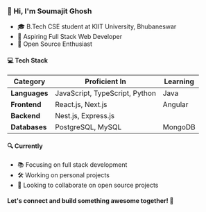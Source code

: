 ### 👋 Hi, I'm Soumajit Ghosh

* 🎓 B.Tech CSE student at KIIT University, Bhubaneswar
* 🚀 Aspiring Full Stack Web Developer
* 🌱 Open Source Enthusiast

#### 💻 Tech Stack

| **Category**  | **Proficient In**             | **Learning**         |
|---------------|-------------------------------|----------------------|
| **Languages** | JavaScript, TypeScript, Python | Java                 |
| **Frontend**  | React.js, Next.js              | Angular              |
| **Backend**   | Nest.js, Express.js            |                      |
| **Databases** | PostgreSQL, MySQL              | MongoDB              |

#### 🔍 Currently

* 📚 Focusing on full stack development
* 🛠️ Working on personal projects
* 👥 Looking to collaborate on open source projects

#### Let's connect and build something awesome together! 🤝
